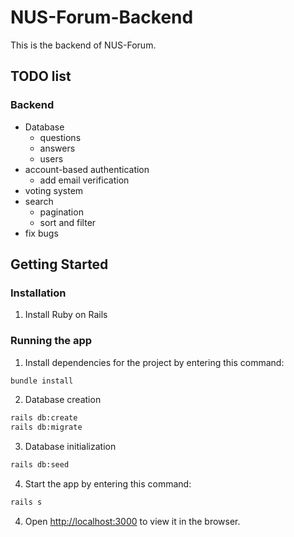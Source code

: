# NUS-Forum-Backend

This is the backend of NUS-Forum.

## TODO list

### Backend
- Database
    - questions
    - answers
    - users
- account-based authentication
    - add email verification
- voting system
- search
    - pagination
    - sort and filter
- fix bugs

## Getting Started

### Installation
1. Install Ruby on Rails

### Running the app

1. Install dependencies for the project by entering this command:

```bash
bundle install
```

2. Database creation

```bash
rails db:create
rails db:migrate
```

3. Database initialization

```bash
rails db:seed
```

4. Start the app by entering this command:

```bash
rails s
```

4. Open [http://localhost:3000](http://localhost:3000) to view it in the browser.
